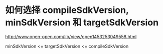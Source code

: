 # 如何选择 compileSdkVersion, minSdkVersion 和 targetSdkVersion

http://www.open-open.com/lib/view/open1453253049558.html

minSdkVersion <= targetSdkVersion <= compileSdkVersion
